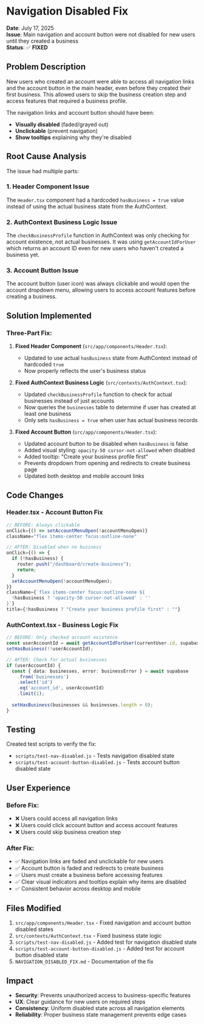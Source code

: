 # Navigation Disabled Fix

**Date**: July 17, 2025  
**Issue**: Main navigation and account button were not disabled for new users until they created a business  
**Status**: ✅ **FIXED**

## Problem Description

New users who created an account were able to access all navigation links and the account button in the main header, even before they created their first business. This allowed users to skip the business creation step and access features that required a business profile.

The navigation links and account button should have been:
- **Visually disabled** (faded/grayed out)
- **Unclickable** (prevent navigation)
- **Show tooltips** explaining why they're disabled

## Root Cause Analysis

The issue had multiple parts:

### 1. Header Component Issue
The `Header.tsx` component had a hardcoded `hasBusiness = true` value instead of using the actual business state from the AuthContext.

### 2. AuthContext Business Logic Issue
The `checkBusinessProfile` function in AuthContext was only checking for account existence, not actual businesses. It was using `getAccountIdForUser` which returns an account ID even for new users who haven't created a business yet.

### 3. Account Button Issue
The account button (user icon) was always clickable and would open the account dropdown menu, allowing users to access account features before creating a business.

## Solution Implemented

### **Three-Part Fix:**

1. **Fixed Header Component** (`src/app/components/Header.tsx`):
   - Updated to use actual `hasBusiness` state from AuthContext instead of hardcoded `true`
   - Now properly reflects the user's business status

2. **Fixed AuthContext Business Logic** (`src/contexts/AuthContext.tsx`):
   - Updated `checkBusinessProfile` function to check for actual businesses instead of just accounts
   - Now queries the `businesses` table to determine if user has created at least one business
   - Only sets `hasBusiness = true` when user has actual business records

3. **Fixed Account Button** (`src/app/components/Header.tsx`):
   - Updated account button to be disabled when `hasBusiness` is false
   - Added visual styling: `opacity-50 cursor-not-allowed` when disabled
   - Added tooltip: "Create your business profile first"
   - Prevents dropdown from opening and redirects to create business page
   - Updated both desktop and mobile account links

## Code Changes

### Header.tsx - Account Button Fix
```typescript
// BEFORE: Always clickable
onClick={() => setAccountMenuOpen(!accountMenuOpen)}
className="flex items-center focus:outline-none"

// AFTER: Disabled when no business
onClick={() => {
  if (!hasBusiness) {
    router.push("/dashboard/create-business");
    return;
  }
  setAccountMenuOpen(!accountMenuOpen);
}}
className={`flex items-center focus:outline-none ${
  !hasBusiness ? 'opacity-50 cursor-not-allowed' : ''
}`}
title={!hasBusiness ? "Create your business profile first" : ""}
```

### AuthContext.tsx - Business Logic Fix
```typescript
// BEFORE: Only checked account existence
const userAccountId = await getAccountIdForUser(currentUser.id, supabase);
setHasBusiness(!!userAccountId);

// AFTER: Check for actual businesses
if (userAccountId) {
  const { data: businesses, error: businessError } = await supabase
    .from('businesses')
    .select('id')
    .eq('account_id', userAccountId)
    .limit(1);
  
  setHasBusiness(businesses && businesses.length > 0);
}
```

## Testing

Created test scripts to verify the fix:
- `scripts/test-nav-disabled.js` - Tests navigation disabled state
- `scripts/test-account-button-disabled.js` - Tests account button disabled state

## User Experience

### Before Fix:
- ❌ Users could access all navigation links
- ❌ Users could click account button and access account features
- ❌ Users could skip business creation step

### After Fix:
- ✅ Navigation links are faded and unclickable for new users
- ✅ Account button is faded and redirects to create business
- ✅ Users must create a business before accessing features
- ✅ Clear visual indicators and tooltips explain why items are disabled
- ✅ Consistent behavior across desktop and mobile

## Files Modified

1. `src/app/components/Header.tsx` - Fixed navigation and account button disabled states
2. `src/contexts/AuthContext.tsx` - Fixed business state logic
3. `scripts/test-nav-disabled.js` - Added test for navigation disabled state
4. `scripts/test-account-button-disabled.js` - Added test for account button disabled state
5. `NAVIGATION_DISABLED_FIX.md` - Documentation of the fix

## Impact

- **Security**: Prevents unauthorized access to business-specific features
- **UX**: Clear guidance for new users on required steps
- **Consistency**: Uniform disabled state across all navigation elements
- **Reliability**: Proper business state management prevents edge cases 
